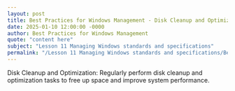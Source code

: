 ```yaml
---
layout: post
title: Best Practices for Windows Management - Disk Cleanup and Optimization
date: 2025-01-10 12:00:00 -0000
author: Best Practices for Windows Management
quote: "content here"
subject: "Lesson 11 Managing Windows standards and specifications"
permalink: "/Lesson 11 Managing Windows standards and specifications/Best Practices for Windows Management/Best Practices for Windows Management - Disk Cleanup and Optimization"
---
```


Disk Cleanup and Optimization: Regularly perform disk cleanup and optimization tasks to free up space and improve system performance.
